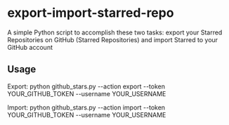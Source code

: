 # export-import-starred-repo
A simple Python script to accomplish these two tasks: export your Starred Repositories on GitHub (Starred Repositories) and import Starred to your GitHub account

## Usage

Export:
python github_stars.py --action export --token YOUR_GITHUB_TOKEN --username YOUR_USERNAME

Import:
python github_stars.py --action import --token YOUR_GITHUB_TOKEN --username YOUR_USERNAME

